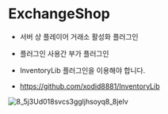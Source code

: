 # ExchangeShop

- 서버 상 플레이어 거래소 활성화 플러그인
- 플러그인 사용간 부가 플러그인

- InventoryLib 플러그인을 이용해야 합니다.
- https://github.com/xodid8881/InventoryLib


![8_5j3Ud018svcs3ggljhsoyq8_8jelv](https://user-images.githubusercontent.com/26338400/226340382-a9cc5660-6731-4d94-a4dc-7be0e8d09f5a.jpg)
